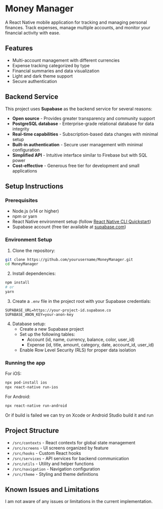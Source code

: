 # Money Manager

A React Native mobile application for tracking and managing personal finances. Track expenses, manage multiple accounts, and monitor your financial activity with ease.

## Features

- Multi-account management with different currencies
- Expense tracking categorized by type
- Financial summaries and data visualization
- Light and dark theme support
- Secure authentication

## Backend Service

This project uses **Supabase** as the backend service for several reasons:

- **Open source** - Provides greater transparency and community support
- **PostgreSQL database** - Enterprise-grade relational database for data integrity
- **Real-time capabilities** - Subscription-based data changes with minimal setup
- **Built-in authentication** - Secure user management with minimal configuration
- **Simplified API** - Intuitive interface similar to Firebase but with SQL power
- **Cost-effective** - Generous free tier for development and small applications

## Setup Instructions

### Prerequisites
- Node.js (v14 or higher)
- npm or yarn
- React Native environment setup (follow [React Native CLI Quickstart](https://reactnative.dev/docs/environment-setup))
- Supabase account (free tier available at [supabase.com](https://supabase.com))

### Environment Setup

1. Clone the repository:
```bash
git clone https://github.com/yourusername/MoneyManager.git
cd MoneyManager
```

2. Install dependencies:
```bash
npm install
# or
yarn
```

3. Create a `.env` file in the project root with your Supabase credentials:
```
SUPABASE_URL=https://your-project-id.supabase.co
SUPABASE_ANON_KEY=your-anon-key
```

4. Database setup:
   - Create a new Supabase project
   - Set up the following tables:
     - Account (id, name, currency, balance, color, user_id)
     - Expense (id, title, amount, category, date, account_id, user_id)
   - Enable Row Level Security (RLS) for proper data isolation

### Running the app

For iOS:
```bash
npx pod-install ios
npx react-native run-ios
```

For Android:
```bash
npx react-native run-android
```

Or if build is failed we can try on Xcode or Android Studio build it and run

## Project Structure

- `/src/contexts` - React contexts for global state management
- `/src/screens` - UI screens organized by feature
- `/src/hooks` - Custom React hooks
- `/src/services` - API services for backend communication
- `/src/utils` - Utility and helper functions
- `/src/navigation` - Navigation configuration
- `/src/theme` - Styling and theme definitions

## Known Issues and Limitations

I am not aware of any issues or limitations in the current implementation.
